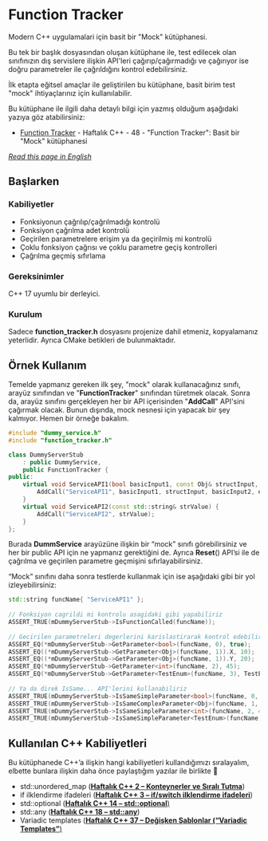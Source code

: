 # Function Tracker
Modern C++ uygulamalari için basit bir "Mock" kütüphanesi.


Bu tek bir başlık dosyasından oluşan kütüphane ile, test edilecek olan sınıfınızın dış servislere ilişkin API'leri çağırıp/çağırmadığı ve çağırıyor ise doğru parametreler ile çağrıldığını kontrol edebilirsiniz.

İlk etapta eğitsel amaçlar ile geliştirilen bu kütüphane, basit birim test "mock" ihtiyaçlarınız için kullanılabilir.

Bu kütüphane ile ilgili daha detaylı bilgi için yazmış olduğum aşağıdaki yazıya göz atabilirsiniz:
* [Function Tracker](https://www.yazilimperver.com/?p=2512&preview=true) - Haftalık C++ - 48 - "Function Tracker": Basit bir "Mock" kütüphanesi

*[Read this page in English](https://github.com/yazilimperver/FunctionTracker/blob/main/README-En.md)*

## Başlarken

### Kabiliyetler
* Fonksiyonun çağrılıp/çağrılmadığı kontrolü
* Fonksiyon çağrılma adet kontrolü
* Geçirilen parametrelere erişim ya da geçirilmiş mi kontrolü
* Çoklu fonksiyon çağrısı ve çoklu parametre geçiş kontrolleri
* Çağrılma geçmiş sıfırlama

### Gereksinimler

C++ 17 uyumlu bir derleyici.

### Kurulum

Sadece **function_tracker.h** dosyasını projenize dahil etmeniz, kopyalamanız yeterlidir. 
Ayrıca CMake betikleri de bulunmaktadır.

## Örnek Kullanım

Temelde yapmanız gereken ilk şey, "mock" olarak kullanacağınız sınıfı, arayüz sınıfından ve "**FunctionTracker**" sınıfından türetmek olacak. Sonra da, arayüz sınıfını gerçekleyen her bir API içerisinden "**AddCall**" API'sini çağırmak olacak. Bunun dışında, mock nesnesi için yapacak bir şey kalmıyor. Hemen bir örneğe bakalım.

```c++
#include "dummy_service.h"
#include "function_tracker.h"

class DummyServerStub
	: public DummyService,
	public FunctionTracker {
public:
	virtual void ServiceAPI1(bool basicInput1, const Obj& structInput, int32_t basicInput2, TestEnum enumInput) {
		AddCall("ServiceAPI1", basicInput1, structInput, basicInput2, enumInput);
	}
	virtual void ServiceAPI2(const std::string& strValue) {
		AddCall("ServiceAPI2", strValue);
	}
};
```

Burada **DummService** arayüzüne ilişkin bir “mock” sınıfı görebilirsiniz ve her bir public API için ne yapmanız gerektiğini de. Ayrıca **Reset**() API’si ile de çağrılma ve geçirilen parametre geçmişini sıfırlayabilirsiniz.

“Mock” sınıfını daha sonra testlerde kullanmak için ise aşağıdaki gibi bir yol izleyebilirsiniz:

```c++
std::string funcName{ "ServiceAPI1" };
 
// Fonksiyon cagrildi mi kontrolu asagidaki gibi yapabiliriz
ASSERT_TRUE(mDummyServerStub->IsFunctionCalled(funcName));
 
// Gecirilen parametreleri degerlerini karislastirarak kontrol edebiliriz
ASSERT_EQ(*mDummyServerStub->GetParameter<bool>(funcName, 0), true);
ASSERT_EQ((*mDummyServerStub->GetParameter<Obj>(funcName, 1)).X, 10);
ASSERT_EQ((*mDummyServerStub->GetParameter<Obj>(funcName, 1)).Y, 20);
ASSERT_EQ(*mDummyServerStub->GetParameter<int>(funcName, 2), 45);
ASSERT_EQ(*mDummyServerStub->GetParameter<TestEnum>(funcName, 3), TestEnum::ENUM_LITERAL_2);
 
// Ya da direk IsSame... API'lerini kullanabiliriz
ASSERT_TRUE(mDummyServerStub->IsSameSimpleParameter<bool>(funcName, 0, true));
ASSERT_TRUE(mDummyServerStub->IsSameComplexParameter<Obj>(funcName, 1, Obj{10, 20}));
ASSERT_TRUE(mDummyServerStub->IsSameSimpleParameter<int>(funcName, 2, 45));
ASSERT_TRUE(mDummyServerStub->IsSameSimpleParameter<TestEnum>(funcName, 3, TestEnum::ENUM_L
```

## Kullanılan C++ Kabiliyetleri

Bu kütüphanede C++’a ilişkin hangi kabiliyetleri kullandığımızı sıralayalım, elbette bunlara ilişkin daha önce paylaştığım yazılar ile birlikte 🙂

- std::unordered_map (**[Haftalık C++ 2 – Konteynerler ve Sıralı Tutma](https://www.yazilimperver.com/index.php/2018/10/25/haftalik-c-2-konteynerler-ve-sirali-tutma/)**)
- if ilklendirme ifadeleri ([**Haftalık C++ 3 – if/switch ilklendirme ifadeleri**](https://www.yazilimperver.com/index.php/2018/10/31/english-weekly-c-3-if-switch-init-statements/))
- std::optional ([**Haftalık C++ 14 – std::optional**)](https://www.yazilimperver.com/index.php/2019/04/15/haftalik-c-14-stdoptional/)
- std::any (**[Haftalık C++ 18 – std::any](https://www.yazilimperver.com/index.php/2019/08/14/haftalik-c-18-stdany/)**)
- Variadic templates ([**Haftalık C++ 37 – Değişken Şablonlar (“Variadic Templates”**)](https://www.yazilimperver.com/index.php/2021/04/27/haftalik-c-37-degisken-sablonlar-variadic-templates/)
